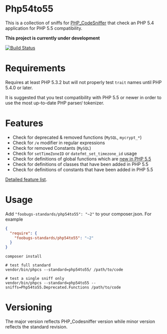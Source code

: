 Php54to55
===============================================================================

This is a collection of sniffs for [PHP_CodeSniffer](http://pear.php.net/PHP_CodeSniffer)
that check an PHP 5.4 application for PHP 5.5 compatibility.

**This project is currently under development**

[![Build Status](https://secure.travis-ci.org/goatherd/Php54to55.png?branch=next-gen)](https://travis-ci.org/goatherd/Php54to55)

# Requirements

Requires at least PHP 5.3.2 but will not properly test `trait` names until PHP 5.4.0 or later.

It is suggested that you test compatibility with PHP 5.5 or newer in order to use the most up-to-date PHP parser/ tokenizer.

# Features

* Check for deprecated & removed functions (`MySQL`, `mycrypt_*`)
* Check for `/e` modifier in regular expressions
* Check for removed Constants (`MySQL`)
* Check for `setTimeZoneID` or `datefmt_set_timezone_id` usage
* Check for definitions of global functions which are [new in PHP 5.5](http://www.php.net/manual/en/migration55.new-functions.php)
* Check for definitions of classes that have been added in PHP 5.5
* Check for definitions of constants that have been added in PHP 5.5

[Detailed feature list](FEATURES.md).

# Usage

Add `"foobugs-standards/php54to55": "~2"` to your composer.json. For example

```json
{
  "require": {
    "foobugs-standards/php54to55": "~2"
  }
}
```


    composer install

    # test full standard
    vendor/bin/phpcs --standard=php54to55/ /path/to/code

    # test a single sniff only
    vendor/bin/phpcs --standard=php54to55 --sniffs=Php54to55.Deprecated.Functions /path/to/code

# Versioning

The major version reflects PHP_Codesniffer version while minor version reflects the standard revision.

